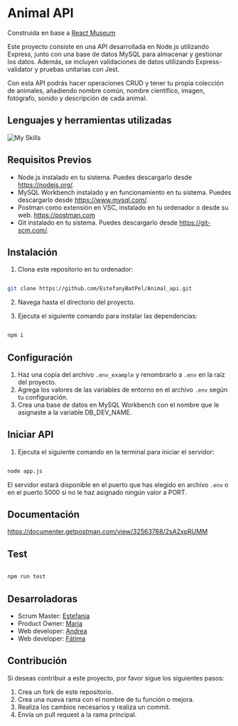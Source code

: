 # Animal API

Construida en base a [React Museum](https://github.com/Elianarve/Museum-project)

Este proyecto consiste en una API desarrollada en Node.js utilizando Express, junto con una base de datos MySQL para almacenar y gestionar los datos. Además, se incluyen validaciones de datos utilizando Express-validator y pruebas unitarias con Jest. 

Con esta API podrás hacer operaciones CRUD y tener tu propia colección de animales, añadiendo nombre común, nombre científico, imagen, fotógrafo, sonido y descripción de cada animal.

## Lenguajes y herramientas utilizadas

![My Skills](https://skillicons.dev/icons?i=js,nodejs,express,sequelize,mysql,jest,npm,git,github,vscode,postman)

## Requisitos Previos

- Node.js instalado en tu sistema. Puedes descargarlo desde https://nodejs.org/.
- MySQL Workbench instalado y en funcionamiento en tu sistema. Puedes descargarlo desde https://www.mysql.com/.
- Postman como extensión en VSC, instalado en tu ordenador o desde su web. https://postman.com
- Git instalado en tu sistema. Puedes descargarlo desde https://git-scm.com/.

## Instalación

1. Clona este repositorio en tu ordenador:

```sh

git clone https://github.com/EstefanyBatPel/Animal_api.git

```

2. Navega hasta el directorio del proyecto.
   
4. Ejecuta el siguiente comando para instalar las dependencias:

```sh

npm i

```

## Configuración

1. Haz una copia del archivo `.env_example` y renombrarlo a `.env` en la raíz del proyecto.
2. Agrega los valores de las variables de entorno en el archivo `.env` según tu configuración.
3. Crea una base de datos en MySQL Workbench con el nombre que le asignaste a la variable DB_DEV_NAME.

## Iniciar API

1. Ejecuta el siguiente comando en la terminal para iniciar el servidor:

```sh

node app.js

```

El servidor estará disponible en el puerto que has elegido en archivo `.env` o en el puerto 5000 si no le haz asignado ningún valor a PORT.

## Documentación

https://documenter.getpostman.com/view/32563788/2sA2xpRUMM

## Test

```sh

npm run test

```

## Desarroladoras

- Scrum Master: [Estefania](https://github.com/EstefanyBatPel)
- Product Owner: [Maria](https://github.com/mariandrean)
- Web developer: [Andrea](https://github.com/Andreamartinn17)
- Web developer: [Fátima](https://github.com/pointfs)


## Contribución

Si deseas contribuir a este proyecto, por favor sigue los siguientes pasos:

1. Crea un fork de este repositorio.
2. Crea una nueva rama con el nombre de tu función o mejora.
3. Realiza los cambios necesarios y realiza un commit.
4. Envía un pull request a la rama principal.
